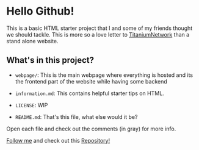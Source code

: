 # Hello Github!

This is a basic HTML starter project that I and some of my friends thought we should tackle. This is more so a love letter to [TitaniumNetwork](https://github.com/titaniumnetwork-dev) than a stand alone website.

## What's in this project?

 

 - `webpage/`: This is the main webpage where everything is hosted and its the frontend part of the website while having some backend

- `information.md`: This contains helpful starter tips on HTML.

- `LICENSE`: WIP
 
- `README.md`: That's this file, what else would it be?

Open each file and check out the comments (in gray) for more info.

[Follow me](https://github.com/KuglBltz/) and check out this [Repository!](https://github.com/KuglBltz/violet-frill-lint)